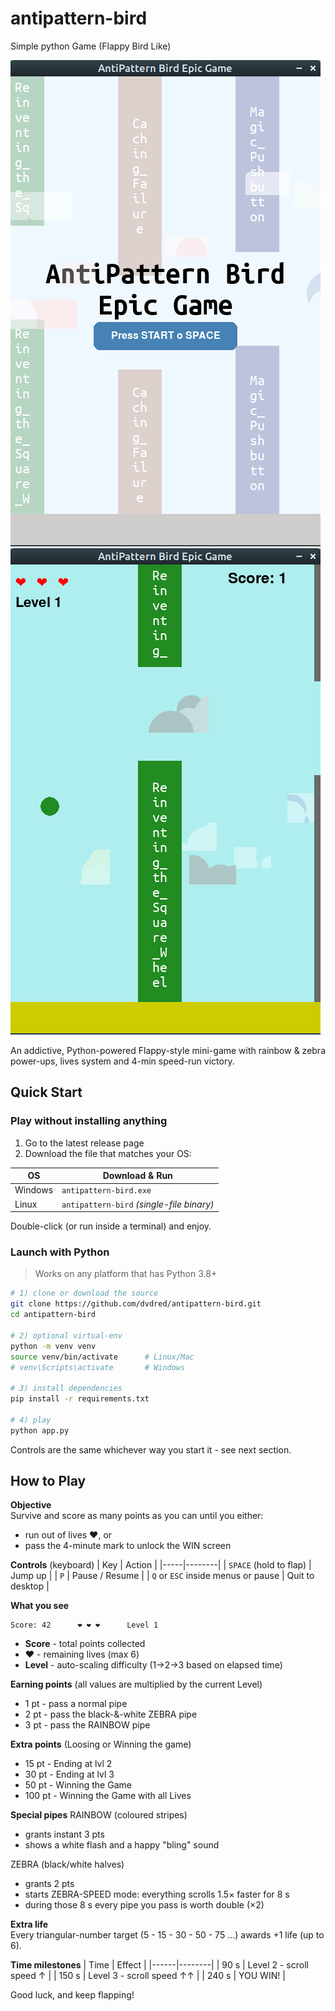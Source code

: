 # antipattern-bird
Simple python Game (Flappy Bird Like)

![Intro](https://github.com/dvdred/antipattern-bird/raw/refs/heads/main/demo0.png)
![Game](https://github.com/dvdred/antipattern-bird/raw/refs/heads/main/demo1.png)

An addictive, Python-powered Flappy-style mini-game with rainbow & zebra power-ups, lives system and 4-min speed-run victory.

## Quick Start

### Play without installing anything
1. Go to the latest release page
2. Download the file that matches your OS:

| OS | Download & Run |
|----|----------------|
| Windows | `antipattern-bird.exe` |
| Linux | `antipattern-bird` *(single-file binary)* |

Double-click (or run inside a terminal) and enjoy.

### Launch with Python
> Works on any platform that has Python 3.8+

```bash
# 1) clone or download the source
git clone https://github.com/dvdred/antipattern-bird.git
cd antipattern-bird

# 2) optional virtual-env
python -m venv venv
source venv/bin/activate      # Linux/Mac
# venv\Scripts\activate       # Windows

# 3) install dependencies
pip install -r requirements.txt

# 4) play
python app.py
```

Controls are the same whichever way you start it - see next section.

## How to Play

**Objective**  
Survive and score as many points as you can until you either:
- run out of lives ❤, or
- pass the 4-minute mark to unlock the WIN screen

**Controls** (keyboard)
| Key | Action |
|-----|--------|
| `SPACE` (hold to flap) | Jump up |
| `P` | Pause / Resume |
| `Q` or `ESC` inside menus or pause | Quit to desktop |

**What you see**
```
Score: 42      ❤ ❤ ❤      Level 1
```
- **Score** - total points collected  
- **❤** - remaining lives (max 6)  
- **Level** - auto-scaling difficulty (1→2→3 based on elapsed time)

**Earning points** (all values are multiplied by the current Level)
* 1 pt - pass a normal pipe  
* 2 pt - pass the black-&-white ZEBRA pipe  
* 3 pt - pass the RAINBOW pipe

**Extra points** (Loosing or Winning the game)
* 15 pt - Ending at lvl 2
* 30 pt - Ending at lvl 3
* 50 pt - Winning the Game
* 100 pt - Winning the Game with all Lives  

**Special pipes**
RAINBOW (coloured stripes)  
- grants instant 3 pts  
- shows a white flash and a happy "bling" sound

ZEBRA (black/white halves)  
- grants 2 pts  
- starts ZEBRA-SPEED mode: everything scrolls 1.5× faster for 8 s  
- during those 8 s every pipe you pass is worth double (×2)

**Extra life**  
Every triangular-number target (5 - 15 - 30 - 50 - 75 ...) awards +1 life (up to 6).

**Time milestones**
| Time | Effect |
|------|--------|
| 90 s | Level 2 - scroll speed ↑ |
| 150 s | Level 3 - scroll speed ↑↑ |
| 240 s | YOU WIN! |

Good luck, and keep flapping!
